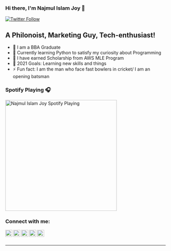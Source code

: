 ### Hi there, I'm Najmul Islam Joy 👋

[![Twitter Follow](https://img.shields.io/twitter/follow/NajmulJoy?color=1DA1F2&logo=twitter&style=for-the-badge)](https://twitter.com/intent/follow?original_referer=https%3A%2F%2Fgithub.com%2FcodeSTACKr&screen_name=codeSTACKr)

## A Philonoist, Marketing Guy, Tech-enthusiast!

- 🔭 I am a BBA Graduate
- 👯 Currently learning Python to satisfy my curiosity about Programming
- 🌱 I have earned Scholarship from AWS MLE Program
- 🥅 2021 Goals: Learning new skills and things 
- ⚡ Fun fact: I am the man who face fast bowlers in cricket/ I am an opening batsman

### Spotify Playing 🎧

[<img src="https://now-playing-codestackr.vercel.app/api/spotify-playing" alt="Najmul Islam Joy Spotify Playing" width="350" />](https://open.spotify.com/playlist/5DLCHz4vjfZPWCmFpFVRWI?si=qhzvR93CTBiFfz5bk54Wkg&utm_source=copy-link&dl_branch=1)


### Connect with me:

[<img align="left" alt="Najmul Joy | Facebook" width="22px" src="https://cdn.jsdelivr.net/npm/simple-icons@v3/icons/facebook.svg" />][facebook]
[<img align="left" alt="Najmul Islam | YouTube" width="22px" src="https://cdn.jsdelivr.net/npm/simple-icons@v3/icons/youtube.svg" />][youtube]
[<img align="left" alt="Najmul Joy | Twitter" width="22px" src="https://cdn.jsdelivr.net/npm/simple-icons@v3/icons/twitter.svg" />][twitter]
[<img align="left" alt="Najmul Islam | LinkedIn" width="22px" src="https://cdn.jsdelivr.net/npm/simple-icons@v3/icons/linkedin.svg" />][linkedin]
[<img align="left" alt="Najmul Joy | Instagram" width="22px" src="https://cdn.jsdelivr.net/npm/simple-icons@v3/icons/instagram.svg" />][instagram]


<br />
<br />

---


</details>

[website]: https://about.me/najmul.joy23
[twitter]: https://twitter.com/najmuljoy
[youtube]: https://youtube.com/UCH6spTuW5HicL-gqzTZ84wA
[instagram]: https://instagram.com/najmul_joy_
[linkedin]: https://linkedin.com/in/najmuljoy
[facebook]: https://www.facebook.com/najmul.joyy23
